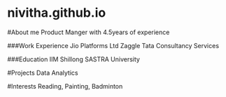 # nivitha.github.io
#About me
Product Manger with 4.5years of experience 

###Work Experience
Jio Platforms Ltd
Zaggle
Tata Consultancy Services

###Education
IIM Shillong
SASTRA University

#Projects
Data Analytics

#Interests
Reading, Painting, Badminton
